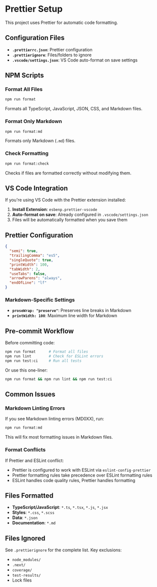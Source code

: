 # Prettier Setup

This project uses Prettier for automatic code formatting.

## Configuration Files

- **`.prettierrc.json`**: Prettier configuration
- **`.prettierignore`**: Files/folders to ignore
- **`.vscode/settings.json`**: VS Code auto-format on save settings

## NPM Scripts

### Format All Files

```bash
npm run format
```

Formats all TypeScript, JavaScript, JSON, CSS, and Markdown files.

### Format Only Markdown

```bash
npm run format:md
```

Formats only Markdown (`.md`) files.

### Check Formatting

```bash
npm run format:check
```

Checks if files are formatted correctly without modifying them.

## VS Code Integration

If you're using VS Code with the Prettier extension installed:

1. **Install Extension**: `esbenp.prettier-vscode`
2. **Auto-format on save**: Already configured in `.vscode/settings.json`
3. Files will be automatically formatted when you save them

## Prettier Configuration

```json
{
  "semi": true,
  "trailingComma": "es5",
  "singleQuote": true,
  "printWidth": 100,
  "tabWidth": 2,
  "useTabs": false,
  "arrowParens": "always",
  "endOfLine": "lf"
}
```

### Markdown-Specific Settings

- **`proseWrap: "preserve"`**: Preserves line breaks in Markdown
- **`printWidth: 100`**: Maximum line width for Markdown

## Pre-commit Workflow

Before committing code:

```bash
npm run format      # Format all files
npm run lint        # Check for ESLint errors
npm run test:ci     # Run all tests
```

Or use this one-liner:

```bash
npm run format && npm run lint && npm run test:ci
```

## Common Issues

### Markdown Linting Errors

If you see Markdown linting errors (MD0XX), run:

```bash
npm run format:md
```

This will fix most formatting issues in Markdown files.

### Format Conflicts

If Prettier and ESLint conflict:

- Prettier is configured to work with ESLint via `eslint-config-prettier`
- Prettier formatting rules take precedence over ESLint formatting rules
- ESLint handles code quality rules, Prettier handles formatting

## Files Formatted

- **TypeScript/JavaScript**: `*.ts`, `*.tsx`, `*.js`, `*.jsx`
- **Styles**: `*.css`, `*.scss`
- **Data**: `*.json`
- **Documentation**: `*.md`

## Files Ignored

See `.prettierignore` for the complete list. Key exclusions:

- `node_modules/`
- `.next/`
- `coverage/`
- `test-results/`
- Lock files
